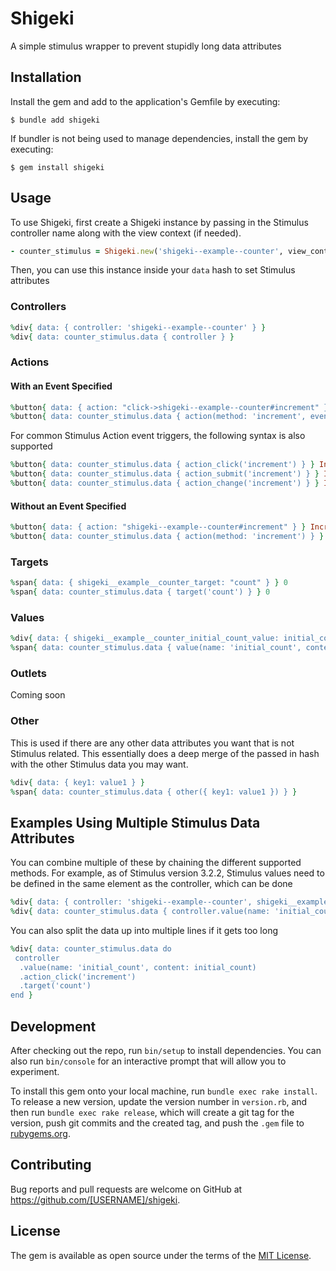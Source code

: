 # Shigeki
A simple stimulus wrapper to prevent stupidly long data attributes

## Installation

Install the gem and add to the application's Gemfile by executing:

    $ bundle add shigeki

If bundler is not being used to manage dependencies, install the gem by executing:

    $ gem install shigeki

## Usage

To use Shigeki, first create a Shigeki instance by passing in the Stimulus controller name along with the view context (if needed).
```ruby
- counter_stimulus = Shigeki.new('shigeki--example--counter', view_context)
```

Then, you can use this instance inside your `data` hash to set Stimulus attributes

### Controllers
```ruby
%div{ data: { controller: 'shigeki--example--counter' } }
%div{ data: counter_stimulus.data { controller } }
```

### Actions
#### With an Event Specified
```ruby
%button{ data: { action: "click->shigeki--example--counter#increment" } } Increment
%button{ data: counter_stimulus.data { action(method: 'increment', event: 'click') } } Increment
```

For common Stimulus Action event triggers, the following syntax is also supported
```ruby
%button{ data: counter_stimulus.data { action_click('increment') } } Increment
%button{ data: counter_stimulus.data { action_submit('increment') } } Increment
%button{ data: counter_stimulus.data { action_change('increment') } } Increment
```

#### Without an Event Specified
```ruby
%button{ data: { action: "shigeki--example--counter#increment" } } Increment
%button{ data: counter_stimulus.data { action(method: 'increment') } } Increment
```

### Targets
```ruby
%span{ data: { shigeki__example__counter_target: "count" } } 0
%span{ data: counter_stimulus.data { target('count') } } 0
```


### Values
```ruby
%div{ data: { shigeki__example__counter_initial_count_value: initial_count } }
%span{ data: counter_stimulus.data { value(name: 'initial_count', content: initial_count) } }
```

### Outlets
Coming soon

### Other
This is used if there are any other data attributes you want that is not Stimulus related. 
This essentially does a deep merge of the passed in hash with the other Stimulus data you may want.
```ruby
%div{ data: { key1: value1 } }
%span{ data: counter_stimulus.data { other({ key1: value1 }) } }
```

## Examples Using Multiple Stimulus Data Attributes
You can combine multiple of these by chaining the different supported methods.
For example, as of Stimulus version 3.2.2, Stimulus values need to be defined in the same element as the controller, which can be done 
```ruby
%div{ data: { controller: 'shigeki--example--counter', shigeki__example__counter_initial_count_value: initial_count } }
%div{ data: counter_stimulus.data { controller.value(name: 'initial_count', content: initial_count) } }
```

You can also split the data up into multiple lines if it gets too long
```ruby
%div{ data: counter_stimulus.data do
 controller
  .value(name: 'initial_count', content: initial_count)
  .action_click('increment')
  .target('count')
end }
```


## Development

After checking out the repo, run `bin/setup` to install dependencies. You can also run `bin/console` for an interactive prompt that will allow you to experiment.

To install this gem onto your local machine, run `bundle exec rake install`. To release a new version, update the version number in `version.rb`, and then run `bundle exec rake release`, which will create a git tag for the version, push git commits and the created tag, and push the `.gem` file to [rubygems.org](https://rubygems.org).

## Contributing

Bug reports and pull requests are welcome on GitHub at https://github.com/[USERNAME]/shigeki.

## License

The gem is available as open source under the terms of the [MIT License](https://opensource.org/licenses/MIT).
